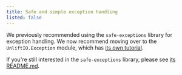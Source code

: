 ```yaml
---
title: Safe and simple exception handling
listed: false
---
```


We previously recommended using the `safe-exceptions` library for exception
handling. We now recommend moving over to the `UnliftIO.Exception` module,
which has [its own tutorial](/tutorial/exceptions).

If you're still interested in the `safe-exceptions` library, please see [its
README.md](https://github.com/fpco/safe-exceptions/#readme).
